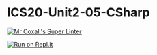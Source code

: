 # ICS20-Unit2-05-CSharp

[![Mr Coxall's Super Linter](https://github.com/Allen-Li-hub/ICS20-Unit2-05-CSharp//workflows/Mr%20Coxall's%20Super%20Linter/badge.svg)](https://github.com/Allen-Li-hub/ICS20-Unit2-05-CSharp//actions/)

[![Run on Repl.it](https://repl.it/badge/github/Allen-Li-hub/ICS2O-Unit2-05-CSharp/)](https://repl.it/github/Allen-Li-hub/ICS2O-Unit2-05-CSharp/)
